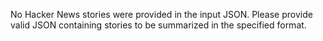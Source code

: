 No Hacker News stories were provided in the input JSON. Please provide valid JSON containing stories to be summarized in the specified format.